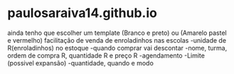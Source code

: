 # paulosaraiva14.github.io


ainda tenho que escolher um template (Branco e preto) ou (Amarelo pastel e vermelho)
facilitação de venda de enroladinhos nas escolas
-unidade de R(enroladinhos) no estoque
-quando comprar vai descontar
-nome, turma, ordem de compra R, quantidade R e preço R
-agendamento 
-Limite (possivel expansão)
-quantidade, quando e modo
